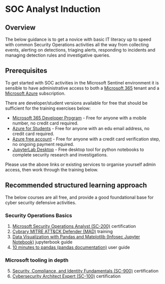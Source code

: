 # SOC Analyst Induction
## Overview

The below guidance is to get a novice with basic IT literacy up to speed with common Security Operations activities all the way from collecting events, alerting on detections, triaging alerts, responding to incidents and managing detection rules and investigative queries.

## Prerequisites
To get started with SOC activities in the Microsoft Sentinel environment it is sensible to have administrative access to both a [Microsoft 365](https://www.microsoft.com/en-au/microsoft-365) tenant and a [Microsoft Azure](https://azure.microsoft.com/en-au/) subscription.

There are developer/student versions available for free that should be sufficient for the training exercises below:

- [Microsoft 365 Developer Program](https://developer.microsoft.com/en-us/microsoft-365/dev-program) - Free for anyone with a mobile number, no credit card required.
- [Azure for Students](https://azure.microsoft.com/en-au/free/students/) - Free for anyone with an edu email address, no credit card required.
- [Azure free account](https://azure.microsoft.com/en-au/free/) - Free for anyone with a credit card verification step, no ongoing payment required.
- [JupyterLab Desktop](https://github.com/jupyterlab/jupyterlab-desktop) - Free desktop tool for python notebooks to complete security research and investigations.

Please use the above links or existing services to organise yourself admin access, then work through the training below.

## Recommended structured learning approach
The below courses are all free, and provide a good foundational base for cyber security defensive activities.

### Security Operations Basics
1. [Microsoft Security Operations Analyst (SC-200)](https://docs.microsoft.com/en-us/certifications/exams/sc-200) certification
2. [Cybrary MITRE ATT&CK Defender (MAD)](https://app.cybrary.it/browse/course/mitre-attack-defender-mad-attack-for-cyber-threat-intelligence) training
3. [Data Visualization with Pandas and Matplotlib (Infosec Jupyter Notebook)](https://infosecjupyterbook.com/use-cases/data-visualizations/01_data_viz_pandas.html) jupyterbook guide
4. [10 minutes to pandas (pandas documentation)](https://pandas.pydata.org/pandas-docs/stable/user_guide/10min.html) user guide

### Microsoft tooling in depth
5. [Security, Compliance, and Identity Fundamentals (SC-900)](https://docs.microsoft.com/en-us/certifications/security-compliance-and-identity-fundamentals/) certification
6. [Cybersecurity Architect Expert (SC-100)](https://docs.microsoft.com/en-us/certifications/cybersecurity-architect-expert/) certification
